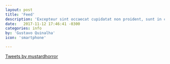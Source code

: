 ```yaml
---
layout: post
title: 'Feed'
description: 'Excepteur sint occaecat cupidatat non proident, sunt in culpa qui officia deserunt mollit anim id est laborum.'
date:   2017-11-12 17:46:41 -0300
categories: info
by: 'Gustavo Quinalha'
icon: 'smartphone'

---
```


<a class="twitter-timeline" data-dnt="true" href="https://twitter.com/mustardhorror?ref_src=twsrc%5Etfw">Tweets by mustardhorror</a> <script async src="https://platform.twitter.com/widgets.js" charset="utf-8"></script> 
